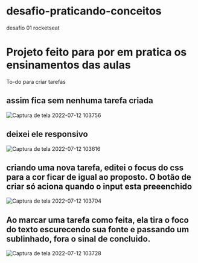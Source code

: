 # desafio-praticando-conceitos
desafio 01 rocketseat

# Projeto feito para por em pratica os ensinamentos das aulas

To-do para criar tarefas


## assim fica sem nenhuma tarefa criada
![Captura de tela 2022-07-12 103756](https://user-images.githubusercontent.com/92007775/178503562-4676f3ae-2706-4106-9b52-98958dde85a7.png)



## deixei ele responsivo
![Captura de tela 2022-07-12 103616](https://user-images.githubusercontent.com/92007775/178503852-634f4014-b98a-4fb8-832e-08102e31116d.png)



## criando uma nova tarefa, editei o focus do css para a cor ficar de igual ao proposto. O botão de criar só aciona quando o input esta preeenchido
![Captura de tela 2022-07-12 103704](https://user-images.githubusercontent.com/92007775/178504062-cdaf2385-516c-4f64-8625-3fbe5887932b.png)



## Ao marcar uma tarefa como feita, ela tira o foco do texto escurecendo sua fonte e passando um sublinhado, fora o sinal de concluido.
![Captura de tela 2022-07-12 103728](https://user-images.githubusercontent.com/92007775/178504370-3c2f1cd2-b092-4e06-ab97-8dea96be8262.png)
